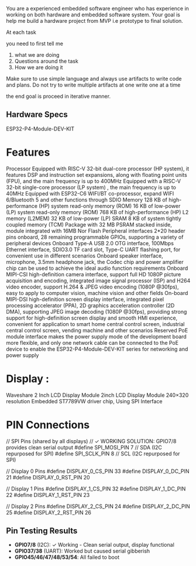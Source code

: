 You are a experienced embedded software engineer who has experience in working on both hardware and embedded software system. Your goal is help me build a hardware project from MVP i.e prototype to final solution. 

At each task 

you need to first tell me 
1. what we are doing 
2. Questions around the task
3. How we are doing it

Make sure to use simple language and always use artifacts to write code and plans. 
Do not try to write multiple artifacts at one write one at a time 

the end goal is proceed in iterative manner.



## Hardware Specs

ESP32-P4-Module-DEV-KIT 

# Features
Processor
Equipped with RISC-V 32-bit dual-core processor (HP system), it features DSP and instruction set expansions, along with floating point units (FPU), and the main frequency is up to 400MHz
Equipped with a RISC-V 32-bit single-core processor (LP system) , the main frequency is up to 40MHz
Equipped with ESP32-C6 WIFI/BT co-processor, expand WIFI 6/Bluetooth 5 and other functions through SDIO
Memory
128 KB of high-performance (HP) system read-only memory (ROM)
16 KB of low-power (LP) system read-only memory (ROM)
768 KB of high-performance (HP) L2 memory (L2MEM)
32 KB of low-power (LP) SRAM
8 KB of system tightly coupled memory (TCM)
Package with 32 MB PSRAM stacked inside, module integrated with 16MB Nor Flash
Peripheral interfaces
2*20 header pins onboard, 28 remaining programmable GPIOs, supporting a variety of peripheral devices
Onboard Type-A USB 2.0 OTG interface, 100Mbps Ethernet interface, SDIO3.0 TF card slot, Type-C UART flashing port, for convenient use in different scenarios
Onboard speaker interface, microphone, 3.5mm headphone jack, the Codec chip and power amplifier chip can be used to achieve the ideal audio function requirements
Onboard MIPI-CSI high-definition camera interface, support full HD 1080P picture acquisition and encoding, integrated image signal processor (ISP) and H264 video encoder, support H.264 & JPEG video encoding (1080P @30fps), easy to apply to computer vision, machine vision and other fields
On-board MIPI-DSI high-definition screen display interface, integrated pixel processing accelerator (PPA), 2D graphics acceleration controller (2D DMA), supporting JPEG image decoding (1080P @30fps), providing strong support for high-definition screen display and smooth HMI experience, convenient for application to smart home central control screen, industrial central control screen, vending machine and other scenarios
Reserved PoE module interface makes the power supply mode of the development board more flexible, and only one network cable can be connected to the PoE device to enable the ESP32-P4-Module-DEV-KIT series for networking and power supply

# Display : 
Waveshare 2 Inch LCD Display Module
2inch LCD Display Module
240×320 resolution
Embedded ST7789VW driver chip, Using SPI Interface


# PIN Connections

// SPI Pins (shared by all displays)
// ✓ WORKING SOLUTION: GPIO7/8 provides clean serial output
#define SPI_MOSI_PIN                    7   // SDA (I2C repurposed for SPI)
#define SPI_SCLK_PIN                    8   // SCL (I2C repurposed for SPI)

// Display 0 Pins
#define DISPLAY_0_CS_PIN                33
#define DISPLAY_0_DC_PIN                21
#define DISPLAY_0_RST_PIN               20

// Display 1 Pins
#define DISPLAY_1_CS_PIN                32
#define DISPLAY_1_DC_PIN                22
#define DISPLAY_1_RST_PIN               23

// Display 2 Pins
#define DISPLAY_2_CS_PIN                24
#define DISPLAY_2_DC_PIN                25
#define DISPLAY_2_RST_PIN               26

## Pin Testing Results
- **GPIO7/8** (I2C): ✓ Working - Clean serial output, display functional
- **GPIO37/38** (UART): Worked but caused serial gibberish
- **GPIO45/46/47/48/53/54**: All failed to boot